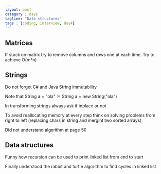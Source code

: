 ```yaml
---
layout: post
category : days
tagline: "Data structures"
tags : [coding, interview, day4]
---
```


## Matrices

If stuck on matrix try to remove columns and rows one at each time. Try to achieve O(m\*n)

## Strings

Do not forget C# and Java String immutability

Note that String a = "ola" != String a = new String("ola")

In transforming strings always ask if inplace or not

To avoid reallocating memory at every step think on solving problems from right to left (replacing chars in string and mergint two sorted arrays)

Did not understand algorithm at page 50

## Data structures

Funny how recursion can be used to print linked list from end to start

Finally understood the rabbit and turtle algorithm to find cycles in linked list

